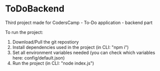 # ToDoBackend
Third project made for CodersCamp - To-Do application - backend part

To run the project:
1) Download/Pull the git repostiory
2) Install dependencies used in the project (in CLI: "npm i")
3) Set all environment variables needed (you can check which variables here: config/default.json)
4) Run the project (in CLI: "node index.js")
